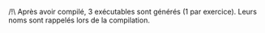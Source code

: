 /!\ Après avoir compilé, 3 exécutables sont générés (1 par exercice). Leurs noms sont rappelés lors de la compilation.
